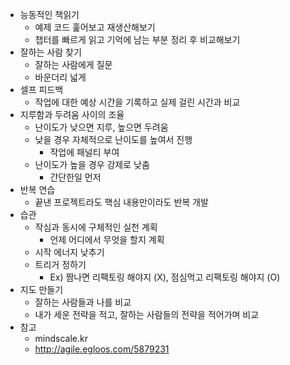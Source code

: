 * 능동적인 책읽기
  * 예제 코드 훑어보고 재생산해보기
  * 챕터를 빠르게 읽고 기억에 남는 부분 정리 후 비교해보기
* 잘하는 사람 찾기
  * 잘하는 사람에게 질문
  * 바운더리 넓게
* 셀프 피드백
  * 작업에 대한 예상 시간을 기록하고 실제 걸린 시간과 비교
* 지루함과 두려움 사이의 조율
  * 난이도가 낮으면 지루, 높으면 두려움
  * 낮을 경우 자체적으로 난이도를 높여서 진행
    * 작업에 패널티 부여
  * 난이도가 높을 경우 강제로 낮춤
    * 간단한일 먼저
* 반복 연습
  * 끝낸 프로젝트라도 핵심 내용만이라도 반복 개발
* 습관
  * 작심과 동시에 구체적인 실천 계획
    * 언제 어디에서 무엇을 할지 계획
  * 시작 에너지 낮추기
  * 트리거 정하기
    * Ex) 짬나면 리팩토링 해야지 (X), 점심먹고 리팩토링 해야지 (O)
* 지도 만들기
  * 잘하는 사람들과 나를 비교
  * 내가 세운 전략을 적고, 잘하는 사람들의 전략을 적어가며 비교
* 참고
  * mindscale.kr
  * http://agile.egloos.com/5879231

